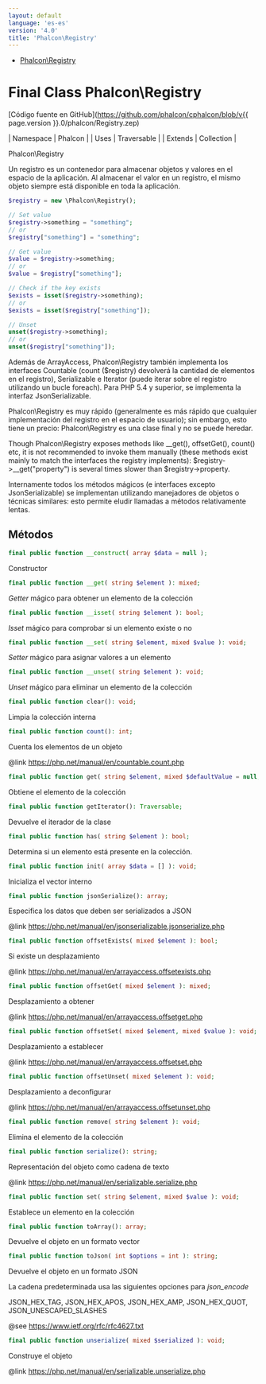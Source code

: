 ```yaml
---
layout: default
language: 'es-es'
version: '4.0'
title: 'Phalcon\Registry'
---
```


* [Phalcon\Registry](#registry)

<h1 id="registry">Final Class Phalcon\Registry</h1>

[Código fuente en GitHub](https://github.com/phalcon/cphalcon/blob/v{{ page.version }}.0/phalcon/Registry.zep)

| Namespace | Phalcon | | Uses | Traversable | | Extends | Collection |

Phalcon\Registry

Un registro es un contenedor para almacenar objetos y valores en el espacio de la aplicación. Al almacenar el valor en un registro, el mismo objeto siempre está disponible en toda la aplicación.

```php
$registry = new \Phalcon\Registry();

// Set value
$registry->something = "something";
// or
$registry["something"] = "something";

// Get value
$value = $registry->something;
// or
$value = $registry["something"];

// Check if the key exists
$exists = isset($registry->something);
// or
$exists = isset($registry["something"]);

// Unset
unset($registry->something);
// or
unset($registry["something"]);
```

Además de ArrayAccess, Phalcon\Registry también implementa los interfaces Countable (count ($registry) devolverá la cantidad de elementos en el registro), Serializable e Iterator (puede iterar sobre el registro utilizando un bucle foreach). Para PHP 5.4 y superior, se implementa la interfaz JsonSerializable.

Phalcon\\Registry es muy rápido (generalmente es más rápido que cualquier implementación del registro en el espacio de usuario); sin embargo, esto tiene un precio: Phalcon\Registry es una clase final y no se puede heredar.

Though Phalcon\Registry exposes methods like __get(), offsetGet(), count() etc, it is not recommended to invoke them manually (these methods exist mainly to match the interfaces the registry implements): $registry->__get("property") is several times slower than $registry->property.

Internamente todos los métodos mágicos (e interfaces excepto JsonSerializable) se implementan utilizando manejadores de objetos o técnicas similares: esto permite eludir llamadas a métodos relativamente lentas.


## Métodos

```php
final public function __construct( array $data = null );
```
Constructor


```php
final public function __get( string $element ): mixed;
```
*Getter* mágico para obtener un elemento de la colección


```php
final public function __isset( string $element ): bool;
```
*Isset* mágico para comprobar si un elemento existe o no


```php
final public function __set( string $element, mixed $value ): void;
```
*Setter* mágico para asignar valores a un elemento


```php
final public function __unset( string $element ): void;
```
*Unset* mágico para eliminar un elemento de la colección


```php
final public function clear(): void;
```
Limpia la colección interna


```php
final public function count(): int;
```
Cuenta los elementos de un objeto

@link https://php.net/manual/en/countable.count.php


```php
final public function get( string $element, mixed $defaultValue = null, string $cast = null ): mixed;
```
Obtiene el elemento de la colección


```php
final public function getIterator(): Traversable;
```
Devuelve el iterador de la clase


```php
final public function has( string $element ): bool;
```
Determina si un elemento está presente en la colección.


```php
final public function init( array $data = [] ): void;
```
Inicializa el vector interno


```php
final public function jsonSerialize(): array;
```
Especifica los datos que deben ser serializados a JSON

@link https://php.net/manual/en/jsonserializable.jsonserialize.php


```php
final public function offsetExists( mixed $element ): bool;
```
Si existe un desplazamiento

@link https://php.net/manual/en/arrayaccess.offsetexists.php


```php
final public function offsetGet( mixed $element ): mixed;
```
Desplazamiento a obtener

@link https://php.net/manual/en/arrayaccess.offsetget.php


```php
final public function offsetSet( mixed $element, mixed $value ): void;
```
Desplazamiento a establecer

@link https://php.net/manual/en/arrayaccess.offsetset.php


```php
final public function offsetUnset( mixed $element ): void;
```
Desplazamiento a deconfigurar

@link https://php.net/manual/en/arrayaccess.offsetunset.php


```php
final public function remove( string $element ): void;
```
Elimina el elemento de la colección


```php
final public function serialize(): string;
```
Representación del objeto como cadena de texto

@link https://php.net/manual/en/serializable.serialize.php


```php
final public function set( string $element, mixed $value ): void;
```
Establece un elemento en la colección


```php
final public function toArray(): array;
```
Devuelve el objeto en un formato vector


```php
final public function toJson( int $options = int ): string;
```
Devuelve el objeto en un formato JSON

La cadena predeterminada usa las siguientes opciones para *json_encode*

JSON_HEX_TAG, JSON_HEX_APOS, JSON_HEX_AMP, JSON_HEX_QUOT, JSON_UNESCAPED_SLASHES

@see https://www.ietf.org/rfc/rfc4627.txt


```php
final public function unserialize( mixed $serialized ): void;
```
Construye el objeto

@link https://php.net/manual/en/serializable.unserialize.php


